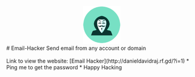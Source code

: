 <div align="center">
<img src="icon.png" height="100px" width="100px">
</div>
# Email-Hacker
Send email from any account or domain<br><br>
Link to view the website:
[Email Hacker](http://danieldavidraj.rf.gd/?i=1)
* Ping me to get the password
* Happy Hacking

